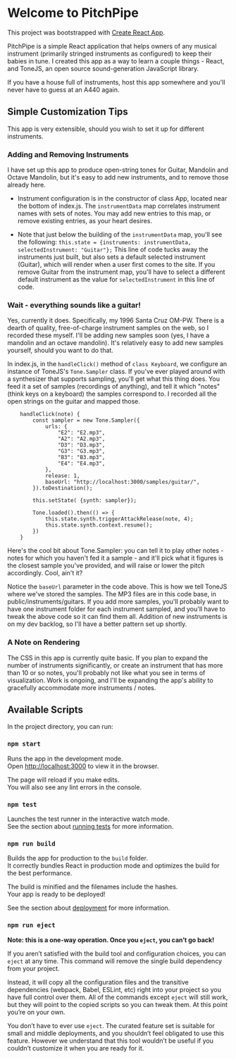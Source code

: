 # Welcome to PitchPipe

This project was bootstrapped with [Create React App](https://github.com/facebook/create-react-app).

PitchPipe is a simple React application that helps owners of any musical instrument 
(primarily stringed instruments as configured) to keep their babies in tune. I created
this app as a way to learn a couple things - React, and ToneJS, an open source 
sound-generation JavaScript library.

If you have a house full of instruments, host this app somewhere and you'll never have
to guess at an A440 again.

## Simple Customization Tips

This app is very extensible, should you wish to set it up for different instruments.

### Adding and Removing Instruments

I have set up this app to produce open-string tones for Guitar, Mandolin and 
Octave Mandolin, but it's easy to add new instruments, and to remove those
already here.

* Instrument configuration is in the constructor of class App, located near the bottom of index.js.
The `instrumentData` map correlates instrument names with sets of notes. You may add new 
entries to this map, or remove existing entries, as your heart desires.

* Note that just below the building of the `instrumentData` map, you'll see the following:
`this.state = {instruments: instrumentData, selectedInstrument: "Guitar"};`
This line of code tucks away the instruments just built, but also sets a default
selected instrument (Guitar), which will render when a user first comes to the site.
If you remove Guitar from the instrument map, you'll have to select a different 
default instrument as the value for `selectedInstrument` in this line of code.

### Wait - everything sounds like a guitar!
Yes, currently it does. Specifically, my 1996 Santa Cruz OM-PW. There is a dearth
of quality, free-of-charge instrument samples on the web, so I recorded these
myself. I'll be adding new samples soon (yes, I have a mandolin and an octave 
mandolin). It's relatively easy to add new samples yourself, should you want
to do that.

In index.js, in the `handleClick()` method of `class Keyboard`, we configure an
instance of ToneJS's `Tone.Sampler` class. If you've ever played around with a 
synthesizer that supports sampling, you'll get what this thing does. You feed it
a set of samples (recordings of anything), and tell it which "notes" (think keys
on a keyboard) the samples correspond to. I recorded all the open strings on the
guitar and mapped those.

```
    handleClick(note) {
        const sampler = new Tone.Sampler({
            urls: {
                "E2": "E2.mp3",
                "A2": "A2.mp3",
                "D3": "D3.mp3",
                "G3": "G3.mp3",
                "B3": "B3.mp3",
                "E4": "E4.mp3",
            },
            release: 1,
            baseUrl: "http://localhost:3000/samples/guitar/",
        }).toDestination();

        this.setState( {synth: sampler});

        Tone.loaded().then(() => {
            this.state.synth.triggerAttackRelease(note, 4);
            this.state.synth.context.resume();
        })
    }
```

Here's the cool bit about Tone.Sampler: you can tell it to play other notes - notes
for which you haven't fed it a sample - and it'll pick what it figures is the closest
sample you've provided, and will raise or lower the pitch accordingly. Cool, ain't it?

Notice the `baseUrl` parameter in the code above. This is how we tell ToneJS where
we've stored the samples. The MP3 files are in this code base, in public/instruments/guitars.
If you add more samples, you'll probably want to have one instrument folder for
each instrument sampled, and you'll have to tweak the above code so it can find them all.
Addition of new instruments is on my dev backlog, so I'll have a better pattern
set up shortly. 


### A Note on Rendering
The CSS in this app is currently quite basic. If you plan to expand the number of instruments 
significantly, or create an instrument that has more than 10 or so notes, you'll 
probably not like what you see in terms of visualization. Work is ongoing, and I'll
be expanding the app's ability to gracefully accommodate more instruments / notes.


## Available Scripts

In the project directory, you can run:

### `npm start`

Runs the app in the development mode.\
Open [http://localhost:3000](http://localhost:3000) to view it in the browser.

The page will reload if you make edits.\
You will also see any lint errors in the console.

### `npm test`

Launches the test runner in the interactive watch mode.\
See the section about [running tests](https://facebook.github.io/create-react-app/docs/running-tests) for more information.

### `npm run build`

Builds the app for production to the `build` folder.\
It correctly bundles React in production mode and optimizes the build for the best performance.

The build is minified and the filenames include the hashes.\
Your app is ready to be deployed!

See the section about [deployment](https://facebook.github.io/create-react-app/docs/deployment) for more information.

### `npm run eject`

**Note: this is a one-way operation. Once you `eject`, you can’t go back!**

If you aren’t satisfied with the build tool and configuration choices, you can `eject` at any time. This command will remove the single build dependency from your project.

Instead, it will copy all the configuration files and the transitive dependencies (webpack, Babel, ESLint, etc) right into your project so you have full control over them. All of the commands except `eject` will still work, but they will point to the copied scripts so you can tweak them. At this point you’re on your own.

You don’t have to ever use `eject`. The curated feature set is suitable for small and middle deployments, and you shouldn’t feel obligated to use this feature. However we understand that this tool wouldn’t be useful if you couldn’t customize it when you are ready for it.

